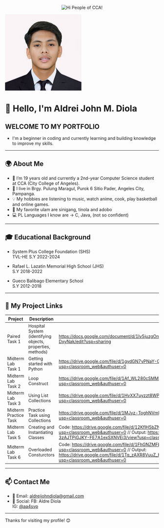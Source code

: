 

<p align="center">
  <img src="https://media.giphy.com/media/JIX9t2j0ZTN9S/giphy.gif" width="250" height="250" alt="Hi People of CCA!" />
  
</p>
<img src="https://raw.githubusercontent.com/aldrei0123456789/drei-portfolio/main/aldreipogi123.jpg" width="250" height="250" alt="Aldrei's Photo" />



# 👋 Hello, I'm Aldrei John M. Diola

## WELCOME TO MY PORTFOLIO
- I'm a beginner in coding and currently learning and building knowledge to improve my skills.

---

## 🌍 About Me
- 👨 I’m 19 years old and currently a 2nd-year Computer Science student at CCA (City College of Angeles).
- 📍 I live in Brgy. Pulung Maragul, Purok 6 Sitio Pader, Angeles City, Pampanga.
- 💡 My hobbies are listening to music, watch anime, cook, play basketball and online games.
- 🍗 My favorite ulam are sinigang, tinola and adobo
- 💻 PL Languages I know are -> C, Java, (not so confident)

---

## 🎓 Educational Background
- System Plus College Foundation (SHS)  
  TVL-HE S.Y 2022-2024

- Rafael L. Lazatin Memorial High School (JHS)  
  S.Y 2018-2022

- Gueco Balibago Elementary School  
  S.Y 2012-2018

---

## 🔗 My Project Links

| Project | Description |  |
|--------|-------------|------|
|  Paired Task 1 | Hospital System (identifying objects, properties, methods)| https://docs.google.com/document/d/1Iv5juzgOnSnWPtUKXsm6dzUyEwGK6pWSPgYK-DxyNak/edit?usp=sharing |
|  Midterm Lab Task 1 | Getting started with Python | https://drive.google.com/file/d/1gydGN7vPNaY-GYgkR5TnTiV0WMmW6Nz6/view?usp=classroom_web&authuser=0 |  
|  Midterm Lab Task 2 | Loop Construct | https://drive.google.com/file/d/1Af_WL280cSMMOd-EeERR-tHxRXvM_ByA/view?usp=classroom_web&authuser=0 |
|  Midterm Lab Task 3 | Using List Collections  | https://drive.google.com/file/d/1HvXX7uyzzt8WPfMyWQ76Sc1iCSVtHHgv/view?usp=classroom_web&authuser=0 |
|  Midterm Practice Task | Practice Task using Collections | https://drive.google.com/file/d/1MJyz-ToghNVmMq5woEpYEypSyxRP-v7K/view?usp=classroom_web&authuser=0 |
|  Midterm Lab Task 5 | Creating and Instantiating Classes | Code: https://drive.google.com/file/d/12KflH5bZNuWZ8tdOmrdJ-pqwUSaFUKLa/view?usp=classroom_web&authuser=0 // Output: https://drive.google.com/file/d/11sfxU-3zAJTPjGJKY-FE7A1exSXNVEi3/view?usp=classroom_web&authuser=0 |
| Midterm Lab Task 6 | Overloaded Consturctors | Code: https://drive.google.com/file/d/1FhGNZMFb7BgrBg7lSfdDnwUR0jXchOp4/view?usp=classroom_web&authuser=0 // Output: https://drive.google.com/file/d/1Tq_zAXR8VuuZ_H94Pl4liBe65gtdW6PG/view?usp=classroom_web&authuser=0 |

---
## 📫 Contact Me

- 📧 Email: aldreijohndiola@gmail.com  
- 💬 Social: FB: Aldre Diola  
  IG: [@aa4svp](https://instagram.com/aa4svp)

---

Thanks for visiting my profile! 😊
